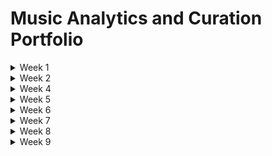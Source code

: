 # Music Analytics and Curation Portfolio

<Details>
# <summary> Week 1 </summary>
## \[Task 2\]
The theme i have chosen for my data set will focus around the piece Tchaichovskys Violin concerto in D major. With a particular focus on the first movement.
  ### Musical Scores
  The sheet music for this piece can be found on many sheet music platforms. For the full orchestral score this can be found on IMSLP. Here there are mnay different versions of the score uploaded by different users. These scores range in levels of quality. The violin and piano score can be found on a range of different websites including Musescore and Free violin sheet music. Hence this Piece's sheet music is extremely accessible and free. The physical copy of the sheet music can also be purchased on many popular music sheet music sites such as music room.
 ### Audio Recording 
 As it is such a well known piece the audio recording is available on most streaming platforms including spotify and Youtube. There are many different versions of an audio recording. THe audio file can be downloaded also from IMSLP. On IMSLP multiple different MP3 files can be downloaded. these recordings range from recordings on the full piece and also the option to download the individual movement. 
 ### Metadata and Descriptive data
 For descriptive and metadata, IMSLP does include different forms of metadata in the general information Section. Deoendant on the Arrangement, Composer, Arrranger, publisher info, opus number, number of movements, date of composition, average duration,and composer time period and style> 

 
 ## \[Task 3\]
 
# Challenges Working With Music and Music Related Data Within My Chosen Project

## Musical Scores 
Diffuculties that arose within the musical scores came within the qualities or these scores. IMSLP offer many different verions of scores, these come in the form of scanned by users of IMSLP. Hence only scans of original manuscripts are available, and only available in PDF form.

## Audio Recording 
Similar issues to the musical scores arose within the audio recordings. This included again a range of quality in the recordings 


## Descrptive Data 
 Issues that arose from this data is that the imformation accuracy reakly depended on on the arrangement and version,. for example the full orchestral one or it has also been arranged for piano, which would change some of the provided descriptive data 
 </Details>


<Details> 
# <summary>Week 2</summary>

See below my edited version of a vioin and piano transcription of the opening section of my chosen piec When uploaded on Musescore there were a number of issues faced. The opening scene was not massively effected, However when the piece moved into more intricate notes and articultionsthis is were many erros ocurred. This ranged from pitch and rhythm of the notes. 
Within the base line of the piece there was a change of clef which also was not transcribed by the OMR engine. 
Any grace notes or ornamants of such were also misssing from the transcription 

 This can be accessed through the link [here](https://github.com/rkirk903/MCA-2024/blob/master/MusicAnalyticsScore2619532K.mscz) 
 ![ViolinConcertoScore](https://github.com/rkirk903/MCA-2024/blob/master/MusicAnalyticsScore2619532K-1.png)
 
 

<Details> 
<summary>Week 3</summary>#

[Verevio of Tchaichovsky Violin Concerto](verovio_markdown.md)
</Details>

</Details>








<Details>
<summary>Week 4</summary>
When Generating a JSymbolic anylsis of my piece, i gained the following information

Range : 60

Mean Pitch: 62.04

Most Common Pitch Class : 45

Last Pitch : 67

Most Common rhythmic value : 0.5

![Music21 data analysis](https://github.com/rkirk903/MCA-2024/blob/master/Music21Graph.png) 
![Music 21 data analysis 2](https://github.com/rkirk903/MCA-2024/blob/master/ScatterPlot.png)

</Details>

<Details>
<summary>Week 5</summary>

  
</Details>
<Details>
<summary>Week 6</summary>
</Details>
<Details>
  <summary>Week 7</summary>
</Details>

<Details>
  <summary>Week 8</summary>
</Details>

<Details>
  <summary>Week 9</summary>
</Details>













